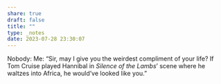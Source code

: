```yaml
---
share: true
draft: false
title: ""
type: _notes
date: 2023-07-28 23:30:07
---
```


Nobody: 
Me: “Sir, may I give you the weirdest compliment of your life? If Tom Cruise played Hannibal in _Silence of the Lambs_’ scene where he waltzes into Africa, he would’ve looked like you.”
